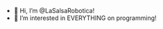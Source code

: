 - 👋 Hi, I’m @LaSalsaRobotica!
- 👀 I’m interested in EVERYTHING on programming!

<!---
LaSalsaRobotica/LaSalsaRobotica is a ✨ special ✨ repository because its `README.md` (this file) appears on your GitHub profile.
You can click the Preview link to take a look at your changes.
--->
